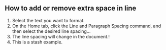 ## How to add or remove extra space in line ##
1. Select the text you want to format.
2. On the Home tab, click the Line and Paragraph Spacing command, and then select the desired line spacing...
3. The line spacing will change in the document.!
4. This is a stash example.